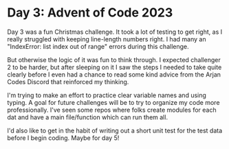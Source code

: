 # Day 3: Advent of Code 2023

Day 3 was a fun Christmas challenge. It took a lot of testing to get right, as I really struggled with keeping line-length numbers right. I had many an "IndexError: list index out of range" errors during this challenge.

But otherwise the logic of it was fun to think through. I expected challenger 2 to be harder, but after sleeping on it I saw the steps I needed to take quite clearly before I even had a chance to read some kind advice from the Arjan Codes Discord that reinforced my thinking.

I'm trying to make an effort to practice clear variable names and using typing. A goal for future challenges will be to try to organize my code more professionally. I've seen some repos where folks create modules for each dat and have a main file/function which can run them all.

I'd also like to get in the habit of writing out a short unit test for the test data before I begin coding. Maybe for day 5!
